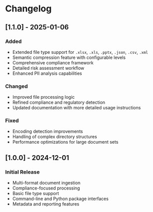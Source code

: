# Changelog

## [1.1.0] - 2025-01-06

### Added
- Extended file type support for `.xlsx`, `.xls`, `.pptx`, `.json`, `.csv`, `.xml`
- Semantic compression feature with configurable levels
- Comprehensive compliance framework
- Detailed risk assessment workflow
- Enhanced PII analysis capabilities

### Changed
- Improved file processing logic
- Refined compliance and regulatory detection
- Updated documentation with more detailed usage instructions

### Fixed
- Encoding detection improvements
- Handling of complex directory structures
- Performance optimizations for large document sets

## [1.0.0] - 2024-12-01

### Initial Release
- Multi-format document ingestion
- Compliance-focused processing
- Basic file type support
- Command-line and Python package interfaces
- Metadata and reporting features
